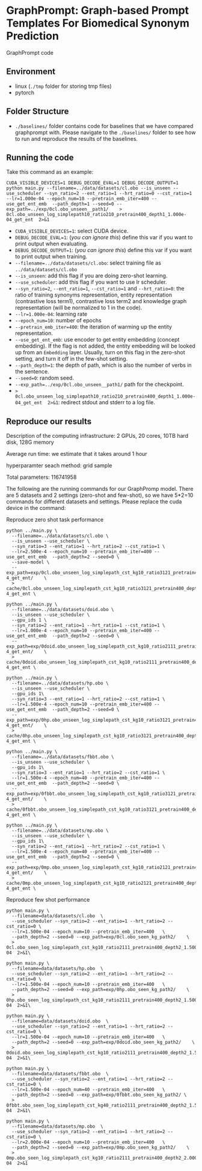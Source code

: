 # GraphPrompt: Graph-based Prompt Templates For Biomedical Synonym Prediction
GraphPrompt code

## Environment

- linux (`./tmp` folder for storing tmp files)
- pytorch
## Folder Structure
- `./baselines/` folder contains code for baselines that we have compared graphprompt with. Please navigate to the `./baselines/` folder to see how to run and reproduce the results of the baselines.

## Running the code
Take this command as an example:

```
CUDA_VISIBLE_DEVICES=1 DEBUG_DECODE_EVAL=1 DEBUG_DECODE_OUTPUT=1 python main.py --filename=../data/datasets/cl.obo --is_unseen --use_scheduler --syn_ratio=2 --ent_ratio=1 --hrt_ratio=0 --cst_ratio=1 --lr=1.000e-04 --epoch_num=10 --pretrain_emb_iter=400 --use_get_ent_emb  --path_depth=1 --seed=0 --exp_path=../exp/0cl.obo_unseen__path1/    > 0cl.obo_unseen_log_simplepath10_ratio210_pretrain400_depth1_1.000e-04_get_ent  2>&1
```

- `CUDA_VISIBLE_DEVICES=1`: select CUDA device.
- `DEBUG_DECODE_EVAL=1`: (*you can ignore this*) define this var if you want to print output when evaluating.
- `DEBUG_DECODE_OUTPUT=1`: (*you can ignore this*) define this var if you want to print output when training.
- `--filename=../data/datasets/cl.obo`: select training file as `../data/datasets/cl.obo`
- `--is_unseen`: add this flag if you are doing zero-shot learning.
- `--use_scheduler`: add this flag if you want to use lr scheduler.
- `--syn_ratio=2`, `--ent_ratio=1`, `--cst_ratio=1` and `--hrt_ratio=0`: the ratio of training synonyms representation, entity representation (contrastive loss term1), contrastive loss term2 and knowledge graph representation (will be normalized to 1 in the code).
- `--lr=1.000e-04`: learning rate
- `--epoch_num=10`: number of epochs
- `--pretrain_emb_iter=400`: the iteration of warming up the entity representation. 
- `--use_get_ent_emb`: use encoder to get entity embedding (concept embedding). If the flag is not added, the entity embedding will be looked up from an `Embedding` layer. Usually, turn on this flag in the zero-shot setting, and turn it off in the few-shot setting.
- `--path_depth=1`: the depth of path, which is also the number of verbs in the sentence.
- `--seed=0`: random seed.
- `--exp_path=../exp/0cl.obo_unseen__path1/` path for the checkpoint.    
- `> 0cl.obo_unseen_log_simplepath10_ratio210_pretrain400_depth1_1.000e-04_get_ent  2>&1`: redirect stdout and stderr to a log file.

## Reproduce our results
Description of the computing infrastructure: 2 GPUs, 20 cores, 10TB hard disk, 128G memory

Average run time: we estimate that it takes around 1 hour

hyperparamter seach method: grid sample

Total parameters: 116741958

The following are the running commands for our GraphPromp model. There are 5 datasets and 2 settings (zero-shot and few-shot), so we have 5*2=10 commands for different datasets and settings. Please replace the cuda device in the command:

Reproduce zero shot task performance
 
```
python ../main.py \
  --filename=../data/datasets/cl.obo \
  --is_unseen --use_scheduler \
  --syn_ratio=3 --ent_ratio=1 --hrt_ratio=2 --cst_ratio=1 \
  --lr=2.500e-4 --epoch_num=10 --pretrain_emb_iter=400 --use_get_ent_emb  --path_depth=2 --seed=0 \
  --save-model \
  --exp_path=exp/0cl.obo_unseen_log_simplepath_cst_kg10_ratio3121_pretrain400_depth2_lr2.500e-4_get_ent/    \
  > cache/0cl.obo_unseen_log_simplepath_cst_kg10_ratio3121_pretrain400_depth2_lr2.500e-4_get_ent \

python ../main.py \
  --filename=../data/datasets/doid.obo \
  --is_unseen --use_scheduler \
  --gpu_ids 1 \
  --syn_ratio=2 --ent_ratio=1 --hrt_ratio=1 --cst_ratio=1 \
  --lr=1.000e-4 --epoch_num=10 --pretrain_emb_iter=400 --use_get_ent_emb  --path_depth=2 --seed=0 \
  --exp_path=exp/0doid.obo_unseen_log_simplepath_cst_kg10_ratio2111_pretrain400_depth2_lr1.000e-4_get_ent/    \
  > cache/0doid.obo_unseen_log_simplepath_cst_kg10_ratio2111_pretrain400_depth2_lr1.000e-4_get_ent \

python ../main.py \
  --filename=../data/datasets/hp.obo \
  --is_unseen --use_scheduler \
  --gpu_ids 1\
  --syn_ratio=3 --ent_ratio=1 --hrt_ratio=2 --cst_ratio=1 \
  --lr=1.500e-4 --epoch_num=10 --pretrain_emb_iter=400 --use_get_ent_emb  --path_depth=2 --seed=0 \
  --exp_path=exp/0hp.obo_unseen_log_simplepath_cst_kg10_ratio3121_pretrain400_depth2_lr1.500e-4_get_ent/    \
  > cache/0hp.obo_unseen_log_simplepath_cst_kg10_ratio3121_pretrain400_depth2_lr1.500e-4_get_ent \

python ../main.py \
  --filename=../data/datasets/fbbt.obo \
  --is_unseen --use_scheduler \
  --gpu_ids 1\
  --syn_ratio=3 --ent_ratio=1 --hrt_ratio=2 --cst_ratio=1 \
  --lr=1.500e-4 --epoch_num=40 --pretrain_emb_iter=400 --use_get_ent_emb  --path_depth=2 --seed=0 \
  --exp_path=exp/0fbbt.obo_unseen_log_simplepath_cst_kg10_ratio3121_pretrain400_depth2_lr1.500e-4_get_ent/    \
  > cache/0fbbt.obo_unseen_log_simplepath_cst_kg10_ratio3121_pretrain400_depth2_lr1.500e-4_get_ent \

python ../main.py \
  --filename=../data/datasets/mp.obo \
  --is_unseen --use_scheduler \
  --gpu_ids 1\
  --syn_ratio=2 --ent_ratio=1 --hrt_ratio=2 --cst_ratio=1 \
  --lr=1.500e-4 --epoch_num=40 --pretrain_emb_iter=400 --use_get_ent_emb  --path_depth=2 --seed=0 \
  --exp_path=exp/0mp.obo_unseen_log_simplepath_cst_kg10_ratio2121_pretrain400_depth2_lr1.500e-4_get_ent/    \
  > cache/0mp.obo_unseen_log_simplepath_cst_kg10_ratio2121_pretrain400_depth2_lr1.500e-4_get_ent \

```

Reproduce few shot performance

```
python main.py \
  --filename=data/datasets/cl.obo  \
  --use_scheduler --syn_ratio=2 --ent_ratio=1 --hrt_ratio=2 --cst_ratio=0 \
  --lr=1.500e-04 --epoch_num=10 --pretrain_emb_iter=400   \
  --path_depth=2 --seed=0 --exp_path=exp/0cl.obo_seen_kg_path2/    \
  > 0cl.obo_seen_log_simplepath_cst_kg10_ratio2111_pretrain400_depth2_1.500e-04  2>&1\

python main.py \
  --filename=data/datasets/hp.obo  \
  --use_scheduler --syn_ratio=2 --ent_ratio=1 --hrt_ratio=2 --cst_ratio=0 \
  --lr=1.500e-04 --epoch_num=10 --pretrain_emb_iter=400   \
  --path_depth=2 --seed=0 --exp_path=exp/0hp.obo_seen_kg_path2/    \
  > 0hp.obo_seen_log_simplepath_cst_kg10_ratio2111_pretrain400_depth2_1.500e-04  2>&1\

python main.py \
  --filename=data/datasets/doid.obo  \
  --use_scheduler --syn_ratio=2 --ent_ratio=1 --hrt_ratio=2 --cst_ratio=0 \
  --lr=1.500e-04 --epoch_num=10 --pretrain_emb_iter=400   \
  --path_depth=2 --seed=0 --exp_path=exp/0doid.obo_seen_kg_path2/    \
  > 0doid.obo_seen_log_simplepath_cst_kg10_ratio2111_pretrain400_depth2_1.500e-04  2>&1\

python main.py \
  --filename=data/datasets/fbbt.obo  \
  --use_scheduler --syn_ratio=2 --ent_ratio=1 --hrt_ratio=2 --cst_ratio=0 \
  --lr=1.500e-04 --epoch_num=40 --pretrain_emb_iter=400   \
  --path_depth=2 --seed=0 --exp_path=exp/0fbbt.obo_seen_kg_path2/ \
  > 0fbbt.obo_seen_log_simplepath_cst_kg40_ratio2111_pretrain400_depth2_1.500e-04  2>&1\

python main.py \
  --filename=data/datasets/mp.obo  \
  --use_scheduler --syn_ratio=2 --ent_ratio=1 --hrt_ratio=2 --cst_ratio=0 \
  --lr=2.000e-04 --epoch_num=10 --pretrain_emb_iter=400   \
  --path_depth=2 --seed=0 --exp_path=exp/0mp.obo_seen_kg_path2/    \
  > 0mp.obo_seen_log_simplepath_cst_kg10_ratio2111_pretrain400_depth2_2.000e-04  2>&1
```